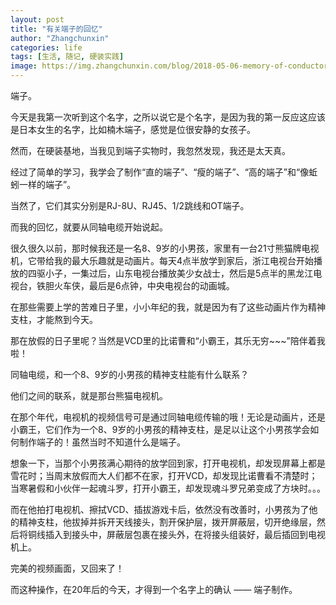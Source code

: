 ```yaml
---
layout: post
title: "有关端子的回忆"
author: "Zhangchunxin"
categories: life
tags: [生活, 随记, 硬装实践]
image: https://img.zhangchunxin.com/blog/2018-05-06-memory-of-conductor-terminal/conductor-terminal.jpg
---
```


端子。

今天是我第一次听到这个名字，之所以说它是个名字，是因为我的第一反应这应该是日本女生的名字，比如楠木端子，感觉是位很安静的女孩子。

然而，在硬装基地，当我见到端子实物时，我忽然发现，我还是太天真。

经过了简单的学习，我学会了制作“直的端子”、“瘦的端子”、“高的端子”和“像蚯蚓一样的端子”。

当然了，它们其实分别是RJ-8U、RJ45、1/2跳线和OT端子。

而我的回忆，就要从同轴电缆开始说起。

很久很久以前，那时候我还是一名8、9岁的小男孩，家里有一台21寸熊猫牌电视机，它带给我的最大乐趣就是动画片。每天4点半放学到家后，浙江电视台开始播放的四驱小子，一集过后，山东电视台播放美少女战士，然后是5点半的黑龙江电视台，铁胆火车侠，最后是6点钟，中央电视台的动画城。

在那些需要上学的苦难日子里，小小年纪的我，就是因为有了这些动画片作为精神支柱，才能熬到今天。

那在放假的日子里呢？当然是VCD里的比诺曹和“小霸王，其乐无穷~~~”陪伴着我啦！

同轴电缆，和一个8、9岁的小男孩的精神支柱能有什么联系？

他们之间的联系，就是那台熊猫电视机。

在那个年代，电视机的视频信号可是通过同轴电缆传输的哦！无论是动画片，还是小霸王，它们作为一个8、9岁的小男孩的精神支柱，是足以让这个小男孩学会如何制作端子的！虽然当时不知道什么是端子。

想象一下，当那个小男孩满心期待的放学回到家，打开电视机，却发现屏幕上都是雪花时；当周末放假而大人们都不在家，打开VCD，却发现比诺曹看不清楚时；当寒暑假和小伙伴一起魂斗罗，打开小霸王，却发现魂斗罗兄弟变成了方块时。。。

而在他拍打电视机、擦拭VCD、插拔游戏卡后，依然没有改善时，小男孩为了他的精神支柱，他拔掉并拆开天线接头，割开保护层，拨开屏蔽层，切开绝缘层，然后将铜线插入到接头中，屏蔽层包裹在接头外，在将接头组装好，最后插回到电视机上。

完美的视频画面，又回来了！

而这种操作，在20年后的今天，才得到一个名字上的确认 —— 端子制作。

